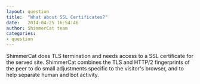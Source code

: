 ```yaml
---
layout: question
title:  "What about SSL Certificates?"
date:   2014-04-25 16:54:46
author: ShimmerCat team
categories:
- question
---
```

ShimmerCat does TLS termination and needs access to a SSL certificate for the served site. ShimmerCat combines the TLS and HTTP/2 fingerprints of the peer to do small adjustments specific to the visitor's browser, and to help separate human and bot activity.

